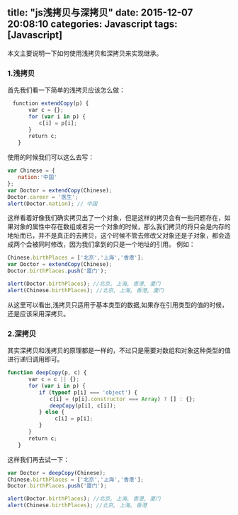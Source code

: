 title: "js浅拷贝与深拷贝"
date: 2015-12-07 20:08:10
categories: Javascript
tags: [Javascript]
---
本文主要说明一下如何使用浅拷贝和深拷贝来实现继承。
<!--more-->
### 1.浅拷贝
首先我们看一下简单的浅拷贝应该怎么做：
```javascript
　function extendCopy(p) {
　　　　var c = {};
　　　　for (var i in p) { 
　　　　　　c[i] = p[i];
　　　　}
　　　　return c;
　　}
```
使用的时候我们可以这么去写：
```javascript
var Chinese = {
　　nation:'中国'
};
var Doctor = extendCopy(Chinese);
Doctor.career = '医生';
alert(Doctor.nation); // 中国
```
这样看着好像我们确实拷贝出了一个对象，但是这样的拷贝会有一些问题存在，如果对象的属性中存在数组或者另一个对象的时候，那么我们拷贝的将只会是内存的地址而已，并不是真正的去拷贝，这个时候不管去修改父对象还是子对象，都会造成两个会被同时修改，因为我们拿到的只是一个地址的引用。
例如：
```javascript
Chinese.birthPlaces = ['北京','上海','香港'];
var Doctor = extendCopy(Chinese);
Doctor.birthPlaces.push('厦门');

alert(Doctor.birthPlaces); //北京, 上海, 香港, 厦门
alert(Chinese.birthPlaces); //北京, 上海, 香港, 厦门
```
从这里可以看出,浅拷贝只适用于基本类型的数据,如果存在引用类型的值的时候，还是应该采用深拷贝。

### 2.深拷贝
其实深拷贝和浅拷贝的原理都是一样的，不过只是需要对数组和对象这种类型的值进行递归调用即可。
```javascript
function deepCopy(p, c) {
　　　　var c = c || {};
　　　　for (var i in p) {
　　　　　　if (typeof p[i] === 'object') {
　　　　　　　　c[i] = (p[i].constructor === Array) ? [] : {};
　　　　　　　　deepCopy(p[i], c[i]);
　　　　　　} else {
　　　　　　　　　c[i] = p[i];
　　　　　　}
　　　　}
　　　　return c;
　　}
```
这样我们再去试一下：
```javascript
var Doctor = deepCopy(Chinese);
Chinese.birthPlaces = ['北京','上海','香港'];
Doctor.birthPlaces.push('厦门');

alert(Doctor.birthPlaces); //北京, 上海, 香港, 厦门
alert(Chinese.birthPlaces); //北京, 上海, 香港
```

